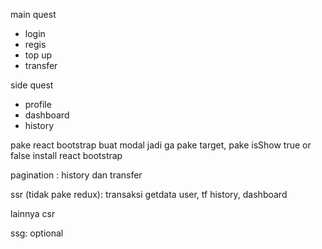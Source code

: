 main quest

- login
- regis
- top up
- transfer

side quest

- profile
- dashboard
- history

pake react bootstrap buat modal
jadi ga pake target, pake isShow true or false
install react bootstrap

pagination :
history dan transfer

ssr (tidak pake redux):
transaksi getdata user, tf history, dashboard

lainnya csr

ssg: optional

